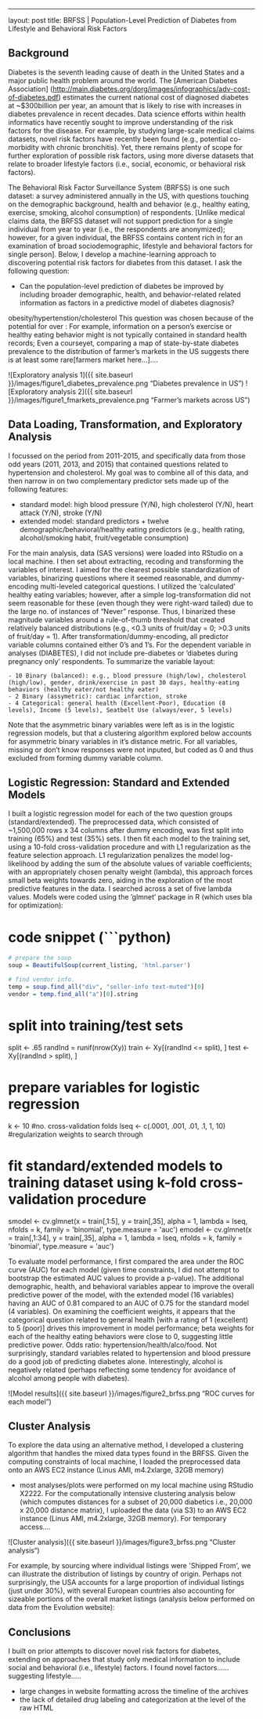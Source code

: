 ---
layout: post
title: BRFSS | Population-Level Prediction of Diabetes from Lifestyle and Behavioral Risk Factors

## Background

Diabetes is the seventh leading cause of death in the United States and a major public health problem around the world. The [American Diabetes Association] (http://main.diabetes.org/dorg/images/infographics/adv-cost-of-diabetes.pdf) estimates the current national cost of diagnosed diabetes at ~$300billion per year, an amount that is likely to rise with increases in diabetes prevalence in recent decades. Data science efforts within health informatics have recently sought to improve understanding of the risk factors for the disease. For example, by studying large-scale medical claims datasets, novel risk factors have recently been found (e.g., potential co-morbidity with chronic bronchitis). Yet, there remains plenty of scope for further exploration of possible risk factors, using more diverse datasets that relate to broader lifestyle factors (i.e., social, economic, or behavioral risk factors).

The Behavioral Risk Factor Surveillance System (BRFSS) is one such dataset: a survey administered annually in the US, with questions touching on the demographic background, health and behavior (e.g., healthy eating, exercise, smoking, alcohol consumption) of respondents. [Unlike medical claims data, the BRFSS dataset will not support prediction for a single individual from year to year (i.e., the respondents are anonymized); however, for a given individual, the BRFSS contains content rich in for an examination of broad sociodemographic, lifestyle and behavioral factors for single person]. Below, I develop a machine-learning approach to discovering potential risk factors for diabetes from this dataset. I ask the following question:

- Can the population-level prediction of diabetes be improved by including broader demographic, health, and behavior-related related information as factors in a predictive model of diabetes diagnosis?

obesity/hypertenstion/cholesterol
This question was chosen because of the potential for over : For example, information on a person’s exercise or healthy eating behavior might is not typically contained in standard health records; Even a courseyet, comparing a map of state-by-state diabetes prevalence to the distribution of farmer’s markets in the US suggests there is at least some rare[farmers market here…]….

![Exploratory analysis 1]({{ site.baseurl }}/images/figure1_diabetes_prevalence.png “Diabetes prevalence in US”)
![Exploratory analysis 2]({{ site.baseurl }}/images/figure1_fmarkets_prevalence.png “Farmer’s markets across US”)

## Data Loading, Transformation, and Exploratory Analysis
I focussed on the period from 2011-2015, and specifically data from those odd years (2011, 2013, and 2015) that contained questions related to hypertension and cholesterol. My goal was to combine all of this data, and then narrow in on two complementary predictor sets made up of the following features:

- standard model: high blood pressure (Y/N), high cholesterol (Y/N), heart attack (Y/N), stroke (Y/N)
- extended model: standard predictors + twelve demographic/behavioral/healthy eating predictors (e.g., health rating, alcohol/smoking habit, fruit/vegetable consumption)
 
For the main analysis, data (SAS versions) were loaded into RStudio on a local machine. I then set about extracting, recoding and transforming the variables of interest. I aimed for the clearest possible standardization of variables, binarizing questions where it seemed reasonable, and dummy-encoding multi-leveled categorical questions. I utilized the ‘calculated’ healthy eating variables; however, after a simple log-transformation did not seem reasonable for these (even though they were right-ward tailed) due to the large no. of instances of “Never” response. Thus, I binarized these magnitude variables around a rule-of-thumb threshold that created relatively balanced distributions (e.g., <0.3 units of fruit/day = 0; >0.3 units of fruit/day = 1). After transformation/dummy-encoding, all predictor variable columns contained either 0’s and 1’s. For the dependent variable in analyses (DIABETES), I did not include pre-diabetes or ’diabetes during pregnancy only’ respondents. To summarize the variable layout:

	- 10 Binary (balanced): e.g., blood pressure (high/low), cholesterol (high/low), gender, drink/exercise in past 30 days, healthy-eating behaviors (healthy eater/not healthy eater)
	- 2 Binary (assymetric): cardiac infarction, stroke
	- 4 Categorical: general health (Excellent-Poor), Education (8 levels), Income (5 levels), Seatbelt Use (always/ever, 5 levels)
		
Note that the asymmetric binary variables were left as is in the logistic regression models, but that a clustering algorithm explored below accounts for asymmetric binary variables in it’s distance metric. For all variables, missing or don’t know responses were not inputed, but coded as 0 and thus excluded from forming dummy variable column.

## Logistic Regression: Standard and Extended Models

I built a logistic regression model for each of the two question groups (standard/extended). The preprocessed data, which consisted of ~1,500,000 rows x 34 columns after dummy encoding, was first split into training (65%) and test (35%) sets. I then fit each model to the training set, using a 10-fold cross-validation procedure and with L1 regularization as the feature selection approach. L1 regularization penalizes the model log-likelihood by adding the sum of the absolute values of variable coefficients; with an appropriately chosen penalty weight (lambda), this approach forces small beta weights towards zero, aiding in the exploration of the most predictive features in the data. I searched across a set of five lambda values. Models were coded using the ’glmnet’ package in R (which uses bla for optimization):

# code snippet (```python)
```R
# prepare the soup
soup = BeautifulSoup(current_listing, 'html.parser')

# find vendor info.
temp = soup.find_all("div", "seller-info text-muted")[0]
vendor = temp.find_all("a")[0].string
```

# split into training/test sets
split <- .65
randInd = runif(nrow(Xy))
train <- Xy[(randInd <= split), ]
test <- Xy[(randInd > split), ]

# prepare variables for logistic regression
k <- 10 #no. cross-validation folds
lseq <- c(.0001, .001, .01, .1, 1, 10) #regularization weights to search through

# fit standard/extended models to training dataset using k-fold cross-validation procedure
smodel <- cv.glmnet(x = train[,1:5], y = train[,35], alpha = 1, lambda = lseq, nfolds = k, 
                         family = 'binomial', type.measure = 'auc')
emodel <- cv.glmnet(x = train[,1:34], y = train[,35], alpha = 1, lambda = lseq, nfolds = k,
                         family = 'binomial', type.measure = 'auc')

To evaluate model performance, I first compared the area under the ROC curve (AUC) for each model (given time constraints, I did not attempt to bootstrap the estimated AUC values to provide a p-value). The additional demographic, health, and behavioral variables appear to improve the overall predictive power of the model, with the extended model (16 variables) having an AUC of 0.81 compared to an AUC of 0.75 for the standard model (4 variables). On examining the coefficient weights, it appears that the categorical question related to general health [with a rating of 1 (excellent) to 5 (poor)] drives this improvement in model performance; beta weights for each of the healthy eating behaviors were close to 0, suggesting little predictive power. Odds ratio: hypertension/health/alco/food. Not surprisingly, standard variables related to hypertension and blood pressure do a good job of predicting diabetes alone. Interestingly, alcohol is negatively related (perhaps reflecting some tendency for avoidance of alcohol among people with diabetes).

![Model results]({{ site.baseurl }}/images/figure2_brfss.png “ROC curves for each model”)

## Cluster Analysis

To explore the data using an alternative method, I developed a clustering algorithm that handles the mixed data types found in the BRFSS.
Given the computing constraints of local machine, I loaded the preprocessed data onto an AWS EC2 instance (Linus AMI, m4.2xlarge, 32GB memory)

- most analyses/plots were performed on my local machine using RStudio X2222. For the computationally intensive clustering analysis below (which computes distances for a subset of 20,000 diabetics i.e., 20,000 x 20,000 distance matrix), I uploaded the data (via S3) to an AWS EC2 instance (Linus AMI, m4.2xlarge, 32GB memory). For temporary access….

![Cluster analysis]({{ site.baseurl }}/images/figure3_brfss.png “Cluster analysis“)

For example, by sourcing where individual listings were 'Shipped From', we can illustrate the distribution of listings by country of origin. Perhaps not surprisingly, the USA accounts for a large proportion of individual listings (just under 30%), with several European countries also accounting for sizeable portions of the overall market listings (analysis below performed on data from the Evolution website):

## Conclusions

I built on prior attempts to discover novel risk factors for diabetes, extending on approaches that study only medical information to include social and behavioral (i.e., lifestyle) factors. I found novel factors……suggesting lifestyle….. 
- large changes in website formatting across the timeline of the archives
- the lack of detailed drug labeling and categorization at the level of the raw HTML

<!--more-->
